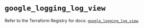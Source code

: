 # `google_logging_log_view`

Refer to the Terraform Registry for docs: [`google_logging_log_view`](https://registry.terraform.io/providers/hashicorp/google/6.44.0/docs/resources/logging_log_view).
